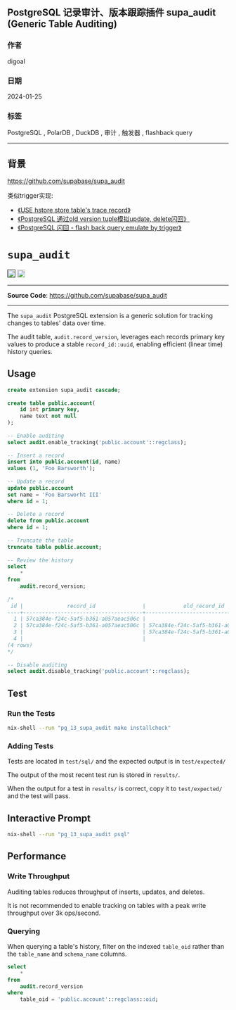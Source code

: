 ## PostgreSQL 记录审计、版本跟踪插件 supa_audit (Generic Table Auditing)     
                        
### 作者                        
digoal                        
                        
### 日期                        
2024-01-25                        
                        
### 标签                        
PostgreSQL , PolarDB , DuckDB , 审计 , 触发器 , flashback query        
                        
----                        
                        
## 背景     
https://github.com/supabase/supa_audit  
  
类似trigger实现:   
- [《USE hstore store table's trace record》](../201206/20120625_01.md)    
- [《PostgreSQL 通过old version tuple模拟update, delete闪回》](../202111/20211118_02.md)    
- [《PostgreSQL 闪回 - flash back query emulate by trigger》](../201408/20140828_01.md)    
  
# `supa_audit`  
  
<p>  
<a href=""><img src="https://img.shields.io/badge/postgresql-12+-blue.svg" alt="PostgreSQL version" height="18"></a>  
<a href="https://github.com/supabase/supa_audit/actions"><img src="https://github.com/supabase/supa_audit/actions/workflows/test.yaml/badge.svg" alt="Tests" height="18"></a>  
  
</p>  
  
---  
  
**Source Code**: <a href="https://github.com/supabase/supa_audit" target="_blank">https://github.com/supabase/supa_audit</a>  
  
---  
  
The `supa_audit` PostgreSQL extension is a generic solution for tracking changes to tables' data over time.  
  
The audit table, `audit.record_version`, leverages each records primary key values to produce a stable `record_id::uuid`, enabling efficient (linear time) history queries.  
  
  
## Usage  
  
```sql  
create extension supa_audit cascade;  
  
create table public.account(  
    id int primary key,  
    name text not null  
);  
  
-- Enable auditing  
select audit.enable_tracking('public.account'::regclass);  
  
-- Insert a record  
insert into public.account(id, name)  
values (1, 'Foo Barsworth');  
  
-- Update a record  
update public.account  
set name = 'Foo Barsworht III'  
where id = 1;  
  
-- Delete a record  
delete from public.account  
where id = 1;  
  
-- Truncate the table  
truncate table public.account;  
  
-- Review the history  
select  
    *  
from  
    audit.record_version;  
  
/*  
 id |              record_id               |            old_record_id             |    op    |               ts                | table_oid | table_schema | table_name |                 record                 |             old_record  
----+--------------------------------------+--------------------------------------+----------+---------------------------------+-----------+--------------+------------+----------------------------------------+------------------------------------  
  1 | 57ca384e-f24c-5af5-b361-a057aeac506c |                                      | INSERT   | Thu Feb 10 17:02:25.621095 2022 |     16439 | public       | account    | {"id": 1, "name": "Foo Barsworth"}     |  
  2 | 57ca384e-f24c-5af5-b361-a057aeac506c | 57ca384e-f24c-5af5-b361-a057aeac506c | UPDATE   | Thu Feb 10 17:02:25.622151 2022 |     16439 | public       | account    | {"id": 1, "name": "Foo Barsworht III"} | {"id": 1, "name": "Foo Barsworth"}  
  3 |                                      | 57ca384e-f24c-5af5-b361-a057aeac506c | DELETE   | Thu Feb 10 17:02:25.622495 2022 |     16439 | public       | account    |                                        | {"id": 1, "name": "Foo Barsworth III"}  
  4 |                                      |                                      | TRUNCATE | Thu Feb 10 17:02:25.622779 2022 |     16439 | public       | account    |                                        |  
(4 rows)  
*/  
  
-- Disable auditing  
select audit.disable_tracking('public.account'::regclass);  
```  
  
## Test  
  
### Run the Tests  
  
```sh  
nix-shell --run "pg_13_supa_audit make installcheck"  
```  
  
### Adding Tests  
  
Tests are located in `test/sql/` and the expected output is in `test/expected/`  
  
The output of the most recent test run is stored in `results/`.  
  
When the output for a test in `results/` is correct, copy it to `test/expected/` and the test will pass.  
  
## Interactive Prompt  
  
```sh  
nix-shell --run "pg_13_supa_audit psql"  
```  
  
## Performance  
  
  
### Write Throughput  
Auditing tables reduces throughput of inserts, updates, and deletes.  
  
It is not recommended to enable tracking on tables with a peak write throughput over 3k ops/second.  
  
  
### Querying  
  
When querying a table's history, filter on the indexed `table_oid` rather than the `table_name` and `schema_name` columns.  
  
```sql  
select  
    *  
from  
    audit.record_version  
where  
    table_oid = 'public.account'::regclass::oid;  
```  
  
